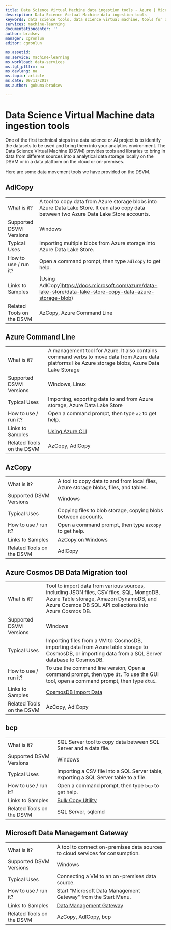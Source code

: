 ```yaml
---
title: Data Science Virtual Machine data ingestion tools - Azure | Microsoft Docs
description: Data Science Virtual Machine data ingestion tools
keywords: data science tools, data science virtual machine, tools for data science, linux data science
services: machine-learning
documentationcenter: ''
author: bradsev
manager: cgronlun
editor: cgronlun

ms.assetid: 
ms.service: machine-learning
ms.workload: data-services
ms.tgt_pltfrm: na
ms.devlang: na
ms.topic: article
ms.date: 09/11/2017
ms.author: gokuma;bradsev

---
```


# Data Science Virtual Machine data ingestion tools

One of the first technical steps in a data science or AI project is to identify the datasets to be used and bring them into your analytics environment. The Data Science Virtual Machine (DSVM) provides tools and libraries to bring in data from different sources into a analytical data storage locally on the DSVM or in a data platform on the cloud or on-premises. 

Here are some data movement tools we have provided on the DSVM. 

## AdlCopy

|                           |                                                                                                                                            |
|---------------------------|--------------------------------------------------------------------------------------------------------------------------------------------|
|        What is it?        | A tool to copy data from Azure storage blobs into Azure Data Lake Store. It can also copy data between two Azure Data Lake Store accounts. |
|  Supported DSVM Versions  |                                                                  Windows                                                                   |
|       Typical Uses        |                                  Importing multiple blobs from Azure storage into Azure Data Lake Store.                                   |
|   How to use / run it?    |                                          Open a command prompt, then type `adlcopy` to get help.                                           |
|     Links to Samples      |              [Using AdlCopy]<https://docs.microsoft.com/azure/data-lake-store/data-lake-store-copy-data-azure-storage-blob>)               |
| Related Tools on the DSVM |                                                         AzCopy, Azure Command Line                                                         |

## Azure Command Line

|    |           |
| ------------- | ------------- |
| What is it?   | A management tool for Azure. It also contains command verbs to move data from Azure data platforms like Azure storage blobs, Azure Data Lake Storage     |
| Supported DSVM Versions      | Windows, Linux     |
| Typical Uses      | Importing, exporting data to and from Azure storage, Azure Data Lake Store      |
|  How to use / run it?    |   Open a command prompt, then type `az` to get help.    |
| Links to Samples      | [Using Azure CLI](https://docs.microsoft.com/cli/azure/?viee-cli-latest)     |
| Related Tools on the DSVM      | AzCopy, AdlCopy      |


## AzCopy

|    |           |
| ------------- | ------------- |
| What is it?   | A tool to copy data to and from local files, Azure storage blobs, files, and tables.      |
| Supported DSVM Versions      | Windows      |
| Typical Uses      | Copying files to blob storage, copying blobs between accounts.      |
|  How to use / run it?    |   Open a command prompt, then type `azcopy` to get help.    |
| Links to Samples      | [AzCopy on Windows](https://docs.microsoft.com/azure/storage/common/storage-use-azcopy)      |
| Related Tools on the DSVM      | AdlCopy     |


## Azure Cosmos DB Data Migration tool

|    |           |
| ------------- | ------------- |
| What is it?   | Tool to import data from various sources, including JSON files, CSV files, SQL, MongoDB, Azure Table storage, Amazon DynamoDB, and Azure Cosmos DB SQL API collections into Azure Cosmos DB.      |
| Supported DSVM Versions      | Windows      |
| Typical Uses      | Importing files from a VM to CosmosDB, importing data from Azure table storage to CosmosDB, or importing data from a SQL Server database to CosmosDB.     |
|  How to use / run it?    |   To use the command line version, Open a command prompt, then type `dt`. To use the GUI tool, open a command prompt, then type `dtui`.    |
| Links to Samples      | [CosmosDB Import Data](https://docs.microsoft.com/azure/cosmos-db/import-data)      |
| Related Tools on the DSVM      | AzCopy, AdlCopy      |


## bcp

|    |           |
| ------------- | ------------- |
| What is it?   | SQL Server tool to copy data between SQL Server and a data file.      |
| Supported DSVM Versions      | Windows      |
| Typical Uses      | Importing a CSV file into a SQL Server table, exporting a SQL Server table to a file.      |
|  How to use / run it?    |   Open a command prompt, then type `bcp` to get help.    |
| Links to Samples      | [Bulk Copy Utility](https://docs.microsoft.com/sql/tools/bcp-utility)      |
| Related Tools on the DSVM      | SQL Server, sqlcmd      |


## Microsoft Data Management Gateway

|                           |                                                                               |
|---------------------------|-------------------------------------------------------------------------------|
|        What is it?        | A tool to connect on-premises data sources to cloud services for consumption. |
|  Supported DSVM Versions  |                                    Windows                                    |
|       Typical Uses        |                Connecting a VM to an on-premises data source.                 |
|   How to use / run it?    |        Start "Microsoft Data Management Gateway" from the Start Menu.         |
|     Links to Samples      |  [Data Management Gateway](https://msdn.microsoft.com/library/dn879362.aspx)  |
| Related Tools on the DSVM |                             AzCopy, AdlCopy, bcp                              |

